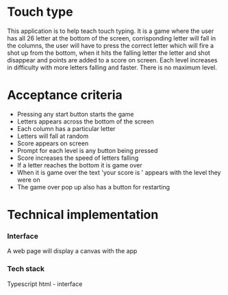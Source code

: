 # Touch type

This application is to help teach touch typing. It is a game where the user has all 26 letter at the bottom of the screen, corrisponding letter will fall in the columns, the user will have to press the correct letter which will fire a shot up from the bottom, when it hits the falling letter the letter and shot disappear and points are added to a score on screen.
Each level increases in difficulty with more letters falling and faster. There is no maximum level.

# Acceptance criteria

- Pressing any start button starts the game
- Letters appears across the bottom of the screen
- Each column has a particular letter
- Letters will fall at random
- Score appears on screen
- Prompt for each level is any button being pressed
- Score increases the speed of letters falling
- If a letter reaches the bottom it is game over
- When it is game over the text 'your score is ' appears with the level they were on
- The game over pop up also has a button for restarting

# Technical implementation

### Interface
A web page will display a canvas with the app

### Tech stack
Typescript
html - interface
